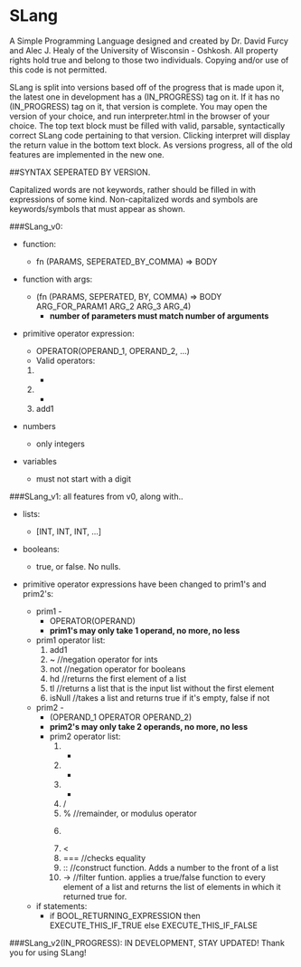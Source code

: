 # SLang
A Simple Programming Language designed and created by Dr. David Furcy and Alec J. Healy of the University of Wisconsin - Oshkosh. All property rights hold true and belong to those two individuals. Copying and/or use of this code is not permitted.

SLang is split into versions based off of the progress that is made upon it, the latest one in development has a (IN_PROGRESS) tag on it. If it has no (IN_PROGRESS) tag on it, that version is complete. You may open the version of your choice, and run interpreter.html in the browser of your choice. The top text block must be filled with valid, parsable, syntactically correct SLang code pertaining to that version. Clicking interpret will display the return value in the bottom text block. As versions progress, all of the old features are implemented in the new one. 

##SYNTAX SEPERATED BY VERSION.

Capitalized words are not keywords, rather should be filled in with expressions of some kind.
Non-capitalized words and symbols are keywords/symbols that must appear as shown.

###SLang_v0:

  * function:
    * fn (PARAMS, SEPERATED_BY_COMMA) => BODY
  * function with args:
    * (fn (PARAMS, SEPERATED, BY, COMMA) => BODY ARG_FOR_PARAM1 ARG_2 ARG_3 ARG_4)
      * __number of parameters must match number of arguments__
  
  * primitive operator expression:
    * OPERATOR(OPERAND_1, OPERAND_2, ...)
    * Valid operators:
    1. +
    2. *
    3. add1
  * numbers
    * only integers
  * variables
    * must not start with a digit


###SLang_v1:
  all features from v0, along with..
  
  * lists:
    * [INT, INT, INT, ...]
  
  * booleans:
    * true, or false. No nulls.

  * primitive operator expressions have been changed to prim1's and prim2's:
    * prim1 - 
      * OPERATOR(OPERAND)
      * __prim1's may only take 1 operand, no more, no less__
    * prim1 operator list:
      1. add1
      2. ~       //negation operator for ints
      3. not     //negation operator for booleans
      4. hd      //returns the first element of a list
      5. tl      //returns a list that is the input list without the first element
      6. isNull  //takes a list and returns true if it's empty, false if not
    * prim2 -
      * (OPERAND_1  OPERATOR  OPERAND_2)
      * __prim2's may only take 2 operands, no more, no less__
      * prim2 operator list:
        1. +
        2. *
        3. -
        4. /
        5. %     //remainder, or modulus operator
        6. >
        7. <
        8. ===   //checks equality
        9. ::    //construct function. Adds a number to the front of a list
        10. ->    //filter funtion. applies a true/false function to every element of a list and returns the list of elements in which            it returned true for.
    * if statements:
      * if BOOL_RETURNING_EXPRESSION then EXECUTE_THIS_IF_TRUE else EXECUTE_THIS_IF_FALSE 

###SLang_v2(IN_PROGRESS):
  IN DEVELOPMENT, STAY UPDATED! Thank you for using SLang!
